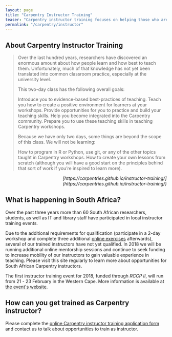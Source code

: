 ```yaml
---
layout: page
title: "Carpentry Instructor Training"
teaser: "Carpentry instructor training focuses on helping those who are already familiar with programming and data analysis tools, to teach better. Specifically to novices."
permalink: "/carpentry/instructor"
---
```


## About Carpentry Instructor Training

> Over the last hundred years, researchers have discovered an enormous amount about how people learn and how best to teach them. Unfortunately, much of that knowledge has not yet been translated into common classroom practice, especially at the university level.
>
>This two-day class has the following overall goals:
>
>    Introduce you to evidence-based best-practices of teaching.
>    Teach you how to create a positive environment for learners at your workshops.
>    Provide opportunities for you to practice and build your teaching skills.
>    Help you become integrated into the Carpentry community.
>    Prepare you to use these teaching skills in teaching Carpentry workshops.
>
>Because we have only two days, some things are beyond the scope of this class. We will not be learning:
>
>    How to program in R or Python, use git, or any of the other topics taught in Carpentry workshops.
>    How to create your own lessons from scratch (although you will have a good start on the principles behind that sort of work if you’re inspired to learn more).
<div style="text-align: right"><em>[https://carpentries.github.io/instructor-training/](https://carpentries.github.io/instructor-training/) </em></div>

## What is happening in South Africa?

Over the past three years more than 60 South African researchers, students, as well as IT and library 
staff have participated in local instructor training events.

Due to the additional requirements for qualification (participate in a 2-day workshop and complete three 
additional [online exercises](https://carpentries.github.io/instructor-training/checkout/) afterwards), 
several of our trained instructors have not yet qualified. In 2018 we will be running additional online
mentorship sessions and continue to seek funding to increase mobility of our instructors to gain valuable 
experience in teaching. Please visit this site regularly to learn more about opportunities for South African 
Carpentry instructors.
 
The first instructor training event for 2018, funded through <em>RCCP II</em>, will run from 21 - 23 February
in the Western Cape. More information is available at [the event's website](https://tenet-rccpii.github.io/2018-02-21-South-Africa-ttt/).

## How can you get trained as Carpentry instructor?

Please complete the [online Carpentry instructor training application form](https://amy.software-carpentry.org/forms/request_training/)
 and contact us to talk about opportunities to train as instructor. 

